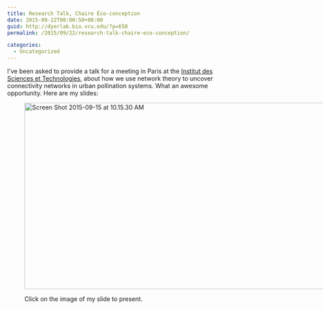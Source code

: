 ```yaml
---
title: Research Talk, Chaire Éco-conception
date: 2015-09-22T00:00:50+00:00
guid: http://dyerlab.bio.vcu.edu/?p=650
permalink: /2015/09/22/research-talk-chaire-eco-conception/

categories:
  - Uncategorized
---
```

I've been asked to provide a talk for a meeting in Paris at the [Institut des Sciences et Technologies](http://www.paristech.fr/), about how we use network theory to uncover connectivity networks in urban pollination systems.   What an awesome opportunity.  Here are my slides:

<!--more--><figure id="attachment_653" aria-describedby="caption-attachment-653" style="width: 768px" class="wp-caption alignnone">

[<img class="wp-image-653 size-large" src="http://dyerlab.bio.vcu.edu/wp-content/uploads/sites/4831/2015/09/Screen-Shot-2015-09-15-at-10.15.30-AM-1024x577.png" alt="Screen Shot 2015-09-15 at 10.15.30 AM" width="768" height="433" srcset="http://localhost/wordpress/wp-content/uploads/2015/09/Screen-Shot-2015-09-15-at-10.15.30-AM-1024x577.png 1024w, http://localhost/wordpress/wp-content/uploads/2015/09/Screen-Shot-2015-09-15-at-10.15.30-AM-300x169.png 300w, http://localhost/wordpress/wp-content/uploads/2015/09/Screen-Shot-2015-09-15-at-10.15.30-AM-768x433.png 768w, http://localhost/wordpress/wp-content/uploads/2015/09/Screen-Shot-2015-09-15-at-10.15.30-AM-1568x884.png 1568w" sizes="(max-width: 768px) 100vw, 768px" />](https://docs.google.com/presentation/d/1Fwx2GZBFCpbUFKdrQlpDP3UEVdKNixlu-H5bl9dQ1TI/pub?start=false&loop=false&delayms=3000)<figcaption id="caption-attachment-653" class="wp-caption-text">Click on the image of my slide to present.</figcaption></figure>